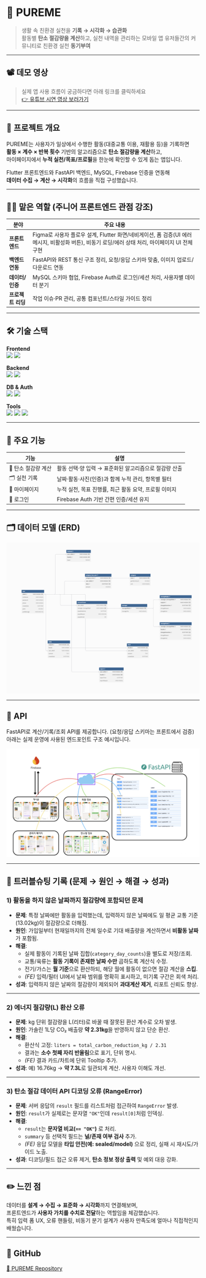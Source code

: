 # 🌱 PUREME
> 생활 속 친환경 실천을 **기록 → 시각화 → 습관화**  
> 활동별 **탄소 절감량을 계산**하고, 실천 내역을 관리하는 모바일 앱
> 유저들간의 커뮤니티로 친환경 실천 **동기부여**

---

## 📽️ 데모 영상
> 실제 앱 사용 흐름이 궁금하다면 아래 링크를 클릭하세요  
[👉 유튜브 시연 영상 보러가기](https://www.youtube.com/watch?v=IeVbMGM8hB8)

---

## 🧩 프로젝트 개요
PUREME는 사용자가 일상에서 수행한 활동(대중교통 이용, 재활용 등)을 기록하면  
**활동 × 계수 × 반복 횟수** 기반의 알고리즘으로 **탄소 절감량을 계산**하고,  
마이페이지에서 **누적 실천/목표/프로필**을 한눈에 확인할 수 있게 돕는 앱입니다.

Flutter 프론트엔드와 FastAPI 백엔드, MySQL, Firebase 인증을 연동해  
**데이터 수집 → 계산 → 시각화**의 흐름을 직접 구성했습니다.

---

## 👨‍💻 맡은 역할 (주니어 프론트엔드 관점 강조)

| 분야 | 주요 내용 |
|---|---|
| **프론트엔드** | Figma로 사용자 플로우 설계, Flutter 화면/네비게이션, 폼 검증(UI 에러 메시지, 비활성화 버튼), 비동기 로딩/에러 상태 처리, 마이페이지 UI 전체 구현 |
| **백엔드 연동** | FastAPI와 REST 통신 구조 정리, 요청/응답 스키마 맞춤, 이미지 업로드/다운로드 연동 |
| **데이터/인증** | MySQL 스키마 협업, Firebase Auth로 로그인/세션 처리, 사용자별 데이터 분기 |
| **프로젝트 리딩** | 작업 이슈·PR 관리, 공통 컴포넌트/스타일 가이드 정리 |

---

## 🛠 기술 스택

**Frontend**  
<img src="https://img.shields.io/badge/Flutter-02569B?style=for-the-badge&logo=flutter&logoColor=white" height="28"/> <img src="https://img.shields.io/badge/Dart-0175C2?style=for-the-badge&logo=dart&logoColor=white" height="28"/>

**Backend**  
<img src="https://img.shields.io/badge/FastAPI-009688?style=for-the-badge&logo=fastapi&logoColor=white" height="28"/> <img src="https://img.shields.io/badge/Python-3776AB?style=for-the-badge&logo=python&logoColor=white" height="28"/>

**DB & Auth**  
<img src="https://img.shields.io/badge/MySQL-4479A1?style=for-the-badge&logo=mysql&logoColor=white" height="28"/> <img src="https://img.shields.io/badge/Firebase%20Auth-FFCA28?style=for-the-badge&logo=firebase&logoColor=black" height="28"/>

**Tools**  
<img src="https://img.shields.io/badge/Figma-F24E1E?style=for-the-badge&logo=figma&logoColor=white" height="28"/> <img src="https://img.shields.io/badge/GitHub-181717?style=for-the-badge&logo=github&logoColor=white" height="28"/> <img src="https://img.shields.io/badge/VSCode-007ACC?style=for-the-badge&logo=visualstudiocode&logoColor=white" height="28"/>

---

## 🌟 주요 기능

| 기능 | 설명 |
|---|---|
| 📏 탄소 절감량 계산 | 활동 선택·양 입력 → 표준화된 알고리즘으로 절감량 산출 |
| 🗂 실천 기록 | 날짜·활동·사진(인증)과 함께 누적 관리, 항목별 필터 |
| 👤 마이페이지 | 누적 실천, 목표 진행률, 최근 활동 요약, 프로필 이미지 |
| 🔐 로그인 | Firebase Auth 기반 간편 인증/세션 유지 |

---

## 🗂 데이터 모델 (ERD)
![ERD](./assets/pureme_erd.png)

---

## 📘 API
FastAPI로 계산/기록/조회 API를 제공합니다. (요청/응답 스키마는 프론트에서 검증)  
아래는 실제 운영에 사용된 엔드포인트 구조 예시입니다.

![API 개요](./assets/pureme_api_flow.png)

---

## 🧠 트러블슈팅 기록 (문제 → 원인 → 해결 → 성과)

### 1) 활동을 하지 않은 날짜까지 절감량에 포함되던 문제
- **문제**: 특정 날짜에만 활동을 입력했는데, 입력하지 않은 날짜에도 일 평균 교통 기준(13.02kg)이 절감량으로 더해짐.
- **원인**: 가입일부터 현재일까지의 전체 일수로 기대 배출량을 계산하면서 **비활동 날짜**가 포함됨.
- **해결**:
  - 실제 활동이 기록된 날짜 집합(`category_day_counts`)을 별도로 저장/조회.
  - 교통/육류는 **활동 기록이 존재한 날짜 수만** 곱하도록 계산식 수정.
  - 전기/가스는 **월 기준**으로 환산하되, 해당 월에 활동이 없으면 절감 계산을 **스킵**.
  - *(FE)* 입력/필터 UI에서 날짜 범위를 명확히 표시하고, 미기록 구간은 회색 처리.
- **성과**: 입력하지 않은 날짜의 절감량이 제외되어 **과대계산 제거**, 리포트 신뢰도 향상.

---

### 2) 에너지 절감량(L) 환산 오류
- **문제**: kg 단위 절감량을 L(리터)로 바꿀 때 잘못된 환산 계수로 오차 발생.
- **원인**: 가솔린 1L당 CO₂ 배출량 **약 2.31kg**을 반영하지 않고 단순 환산.
- **해결**:
  - 환산식 고정: `liters = total_carbon_reduction_kg / 2.31`
  - 결과는 **소수 첫째 자리 반올림**으로 표기, 단위 명시.
  - *(FE)* 결과 카드/차트에 단위 Tooltip 추가.
- **성과**: 예) 16.76kg → **약 7.3L**로 일관되게 계산. 사용자 이해도 개선.

---

### 3) 탄소 절감 데이터 API 디코딩 오류 (RangeError)
- **문제**: 서버 응답의 `result` 필드를 리스트처럼 접근하여 `RangeError` 발생.
- **원인**: `result`가 실제로는 문자열 `"OK"`인데 `result[0]`처럼 인덱싱.
- **해결**:
  - `result`는 **문자열 비교(`== "OK"`)** 로 처리.
  - `summary` 등 선택적 필드는 **널/존재 여부 검사** 추가.
  - *(FE)* 응답 모델을 **타입 안전(예: sealed/model)** 으로 정리, 실패 시 재시도/가이드 노출.
- **성과**: 디코딩/필드 접근 오류 제거, **탄소 정보 정상 출력** 및 예외 대응 강화.

---

## ✏️ 느낀 점
데이터를 **설계 → 수집 → 표준화 → 시각화**까지 연결해보며,  
프론트엔드가 **사용자 가치를 수치로 전달**하는 역할임을 체감했습니다.  
특히 입력 폼 UX, 오류 핸들링, 비동기 분기 설계가 사용자 만족도에 얼마나 직접적인지 배웠습니다.

---

## 🔗 GitHub
[🔗 PUREME Repository](https://github.com/donghun-ha/PUREME)
